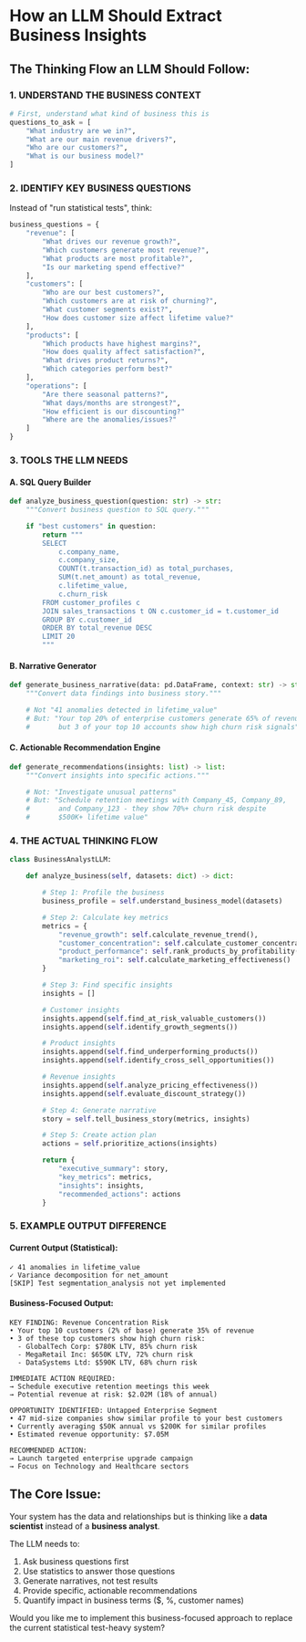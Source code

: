 # How an LLM Should Extract Business Insights

## The Thinking Flow an LLM Should Follow:

### 1. UNDERSTAND THE BUSINESS CONTEXT
```python
# First, understand what kind of business this is
questions_to_ask = [
    "What industry are we in?",
    "What are our main revenue drivers?",
    "Who are our customers?",
    "What is our business model?"
]
```

### 2. IDENTIFY KEY BUSINESS QUESTIONS
Instead of "run statistical tests", think:
```python
business_questions = {
    "revenue": [
        "What drives our revenue growth?",
        "Which customers generate most revenue?",
        "What products are most profitable?",
        "Is our marketing spend effective?"
    ],
    "customers": [
        "Who are our best customers?",
        "Which customers are at risk of churning?",
        "What customer segments exist?",
        "How does customer size affect lifetime value?"
    ],
    "products": [
        "Which products have highest margins?",
        "How does quality affect satisfaction?",
        "What drives product returns?",
        "Which categories perform best?"
    ],
    "operations": [
        "Are there seasonal patterns?",
        "What days/months are strongest?",
        "How efficient is our discounting?"
        "Where are the anomalies/issues?"
    ]
}
```

### 3. TOOLS THE LLM NEEDS

#### A. SQL Query Builder
```python
def analyze_business_question(question: str) -> str:
    """Convert business question to SQL query."""

    if "best customers" in question:
        return """
        SELECT
            c.company_name,
            c.company_size,
            COUNT(t.transaction_id) as total_purchases,
            SUM(t.net_amount) as total_revenue,
            c.lifetime_value,
            c.churn_risk
        FROM customer_profiles c
        JOIN sales_transactions t ON c.customer_id = t.customer_id
        GROUP BY c.customer_id
        ORDER BY total_revenue DESC
        LIMIT 20
        """
```

#### B. Narrative Generator
```python
def generate_business_narrative(data: pd.DataFrame, context: str) -> str:
    """Convert data findings into business story."""

    # Not "41 anomalies detected in lifetime_value"
    # But: "Your top 20% of enterprise customers generate 65% of revenue,
    #       but 3 of your top 10 accounts show high churn risk signals"
```

#### C. Actionable Recommendation Engine
```python
def generate_recommendations(insights: list) -> list:
    """Convert insights into specific actions."""

    # Not: "Investigate unusual patterns"
    # But: "Schedule retention meetings with Company_45, Company_89,
    #       and Company_123 - they show 70%+ churn risk despite
    #       $500K+ lifetime value"
```

### 4. THE ACTUAL THINKING FLOW

```python
class BusinessAnalystLLM:

    def analyze_business(self, datasets: dict) -> dict:

        # Step 1: Profile the business
        business_profile = self.understand_business_model(datasets)

        # Step 2: Calculate key metrics
        metrics = {
            "revenue_growth": self.calculate_revenue_trend(),
            "customer_concentration": self.calculate_customer_concentration(),
            "product_performance": self.rank_products_by_profitability(),
            "marketing_roi": self.calculate_marketing_effectiveness()
        }

        # Step 3: Find specific insights
        insights = []

        # Customer insights
        insights.append(self.find_at_risk_valuable_customers())
        insights.append(self.identify_growth_segments())

        # Product insights
        insights.append(self.find_underperforming_products())
        insights.append(self.identify_cross_sell_opportunities())

        # Revenue insights
        insights.append(self.analyze_pricing_effectiveness())
        insights.append(self.evaluate_discount_strategy())

        # Step 4: Generate narrative
        story = self.tell_business_story(metrics, insights)

        # Step 5: Create action plan
        actions = self.prioritize_actions(insights)

        return {
            "executive_summary": story,
            "key_metrics": metrics,
            "insights": insights,
            "recommended_actions": actions
        }
```

### 5. EXAMPLE OUTPUT DIFFERENCE

#### Current Output (Statistical):
```
✓ 41 anomalies in lifetime_value
✓ Variance decomposition for net_amount
[SKIP] Test segmentation_analysis not yet implemented
```

#### Business-Focused Output:
```
KEY FINDING: Revenue Concentration Risk
• Your top 10 customers (2% of base) generate 35% of revenue
• 3 of these top customers show high churn risk:
  - GlobalTech Corp: $780K LTV, 85% churn risk
  - MegaRetail Inc: $650K LTV, 72% churn risk
  - DataSystems Ltd: $590K LTV, 68% churn risk

IMMEDIATE ACTION REQUIRED:
→ Schedule executive retention meetings this week
→ Potential revenue at risk: $2.02M (18% of annual)

OPPORTUNITY IDENTIFIED: Untapped Enterprise Segment
• 47 mid-size companies show similar profile to your best customers
• Currently averaging $50K annual vs $200K for similar profiles
• Estimated revenue opportunity: $7.05M

RECOMMENDED ACTION:
→ Launch targeted enterprise upgrade campaign
→ Focus on Technology and Healthcare sectors
```

## The Core Issue:

Your system has the data and relationships but is thinking like a **data scientist** instead of a **business analyst**.

The LLM needs to:
1. Ask business questions first
2. Use statistics to answer those questions
3. Generate narratives, not test results
4. Provide specific, actionable recommendations
5. Quantify impact in business terms ($, %, customer names)

Would you like me to implement this business-focused approach to replace the current statistical test-heavy system?